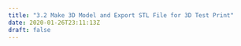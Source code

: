 ```yaml
---
title: "3.2 Make 3D Model and Export STL File for 3D Test Print"
date: 2020-01-26T23:11:13Z
draft: false
---
```


<p>
<script type="text/javascript">

        var style = document.createElement("style");

        function addPrintStyles() {
            const styleSheet = document.createElement("style");
            styleSheet.innerText = `

                    .gallery-grid-jimmy {
                    display: grid;
                    grid-template-columns: repeat(auto-fit, minmax(300px, 1fr));
                    grid-gap: 10px;
                    }

                    .image-card-jimmy {
                    display: flex;
                    flex-direction: column;
                    justify-content: stretch;
                    }

                    .fit-img-jimmy {
                    object-fit: cover;
                    position: absolute;
                    top: 0;
                    left: 0;
                    }

                    .image-box-jimmy {
                    position: relative;
                    width: 300px;
                    height: 300px;
                    }

                    .flex-container-jimmy {
                        display:flex;
                        align-items:top;
                        flex-wrap:wrap;
                    }

                    .half-box {
                        flex: 1 1 400px;
                    }
                    .half-box p {
                        margin-right: 1rem;
                    }

                    .caption-jimmy {
                        font-size: 14px;
                    }
                    `;
        }

        document.head.appendChild(styleSheet); // must append before you can access sheet property
        var sheet = style.styleSheet;

        console.log(sheet instanceof CSSStyleSheet);


        function YouTubeGetID(url) {
            url = url.split(/(vi\/|v%3D|v=|\/v\/|youtu\.be\/|\/embed\/)/);
            return undefined !== url[2] ? url[2].split(/[^0-9a-z_\-]/i)[0] : url[0];
        }

        document.addEventListener("DOMContentLoaded", () => {
            addPrintStyles();

            let selection = document.getElementsByTagName('iframe');
            let iframes = Array.prototype.slice.call(selection);

            iframes.forEach(function (iframe) {
                if (iframe.src.includes("youtube")) {

                    const idYoutube = YouTubeGetID(iframe.getAttribute('src'));
                    //console.log(idYoutube);
                    const imgElement = document.createElement('img');
                    imgElement.src = `https://i1.ytimg.com/vi/${idYoutube}/0.jpg`;
                    imgElement.className = 'youtube-thumbnail';
                    imgElement.style = "display:none;"
                    iframe.insertAdjacentElement('afterend', imgElement);
                    iframe.srcdoc = `
                        <style>
            * {
                padding: 0;
                margin: 0;
                overflow: hidden;
            }

            html,
            body {
                height: 100%;
            }

            img {
                position: absolute;
                    width: 100%;
                    top: 0;
                    bottom: 0;
                    margin: auto
            }
            .playbutton {
                    height: 80px;
                    text-align: center;
                    font:30px/90px sans-serif;
                    color: white;
                    text-shadow: 0 0 0.7em black;
                    position: absolute;
                    width: 100%;
                    top: 0;
                    bottom: 0;
                    margin: auto;
                }
        </style>
        <a href=https://www.youtube.com/embed/${idYoutube}?rel=0&autoplay=1>
            <img src=https://img.youtube.com/vi/${idYoutube}/hqdefault.jpg alt="YouTube thumbnail">
                <span class="playbutton">►</span></a>

                        `;
                }
            });
        });
    </script>

</p>

We will not only 3D model on our computers, we will output our digital models into the physical world. We will use different processes to make physical models but the first technique will be 3D printing. 3D printing is a quick way to be able to hold a complex 3D model in your hands. Some models can only be made by 3D printing. 3D printing is an additive process, meaning material is added to existing material rather than being cut away such as with a saw.

The test prints will be small and must fit within a 50mm x 50mm x 50mm box. (50mm is approximately 2 inches) You can see the size of your model in Fusion under properties from the browser.

## Ideation Sketches

Using thumbnail sketches, quickly design numerous ideas for a 3D test print. For now think about a small size object of about 1 cubic inch. This can be bigger than an inch in size but the total volume of the object should be less than 1 cubic inch. Think about organic forms, negative spaces, curvilinear lines and geometric surfaces.

When you finish your sketches scan them and upload them to the class Google Drive following the instructions below.

### Required Sketches

- 10 thumbnail sketches minimum - These should be 10 different ideas. Draw without constraint. Do not limit your ideas.
- 5 larger refined ideations minimum<- Choose some of your ideas from your thumbnails. Refine them and iterate on the concepts. Which parts do you like and which parts can you change to make your ideas better.
- 1 larger refined drawing - Pick one of the 5 developed sketches and continue to refine it and change it. Draw it larger in perspective. You can add shading and details to help communicate your vision.

## Model your design in Fusion 360

### General 3D Print Rules for FFD Printing without Dissolvable Supports

<ul>
<li>Keep thin and small parts multiples of the nozzle size. The nozzle at the think[box] is .4mm absolute minimum size of fine objects is 1.2mm. A better size for thin walls and supports is 1.6mm. 1.5mm or 1.7 mm are not good. 2.0mm or 2.4mm are even better.</li>
<li>Keep overhanging parts extending out less than 45 degrees. This allows layers to overlap a bit and slowly extend out wider. 45 degrees is the max otherwise the printer tries to print in mid air and all the filament falls to the ground.</li>
<li>Objects must be fully connected and "manifold" or "watertight" You can't have pieces floating in the air or close but not touching. Don't have small voids. Make the pieces solid and uniform. You can have a hollow vase or container but all its parts and walls should be connected and solid.</li>
</ul>
<div class="gallery-grid-jimmy" style="display: grid; grid-template-columns: repeat(auto-fit, minmax(300px, 1fr)); grid-gap: 10px;">
<div class="image-card-jimmy" style="display: flex; flex-direction: column; justify-content: stretch;"><img src="/ICS/icsfs/mm/2022_3d_print_angles.png?target=e554cbfb-83ef-45dd-8ac4-8d5459e476f8" alt="" width="100%" height="auto" />
<p><span class="caption-jimmy" style="font-size: 14px;">Red models will not print without supports but green models will because they rise up at 45 degrees</span></p>
</div>
<div class="image-card-jimmy" style="display: flex; flex-direction: column; justify-content: stretch;"><img src="/ICS/icsfs/mm/2022_3d_print_angles_square.png?target=d6a4e04e-93cc-4268-8e89-6c4ac16906e2" alt="" width="100%" height="auto" />
<p><span class="caption-jimmy" style="font-size: 14px;">Red models will not print without supports but green models will because they rise up at 45 degrees</span></p>
</div>
<div class="image-card-jimmy" style="display: flex; flex-direction: column; justify-content: stretch;"><img src="/ICS/icsfs/mm/2022_3d_print_angles_round.png?target=d907914a-f85c-446f-bd19-d2392d5525d5" alt="" width="100%" height="auto" />
<p><span class="caption-jimmy" style="font-size: 14px;">Red models will not print without supports but green models will because they rise up at 45 degrees</span></p>
</div>
</div>
<h3>General Structural 3D Printing Guidelines</h3>
<p>The following guidelines help achieve successful 3d Prints especially when designing containers, structural parts and pieces that need to be the correct size to match real world objects. These concepts still hold true for more organic creative work but may not be as necessary.</p>
<div class="gallery-grid-jimmy" style="display: grid; grid-template-columns: repeat(auto-fit, minmax(300px, 1fr)); grid-gap: 10px;">
<div class="image-card-jimmy" style="display: flex; flex-direction: column; justify-content: stretch;"><img src="/ICS/icsfs/mm/2022_3d_print_guidlines.png?target=ef54c04a-dbda-4750-98c1-3eaae11e0dcf" alt="" width="100%" height="auto" />
<p><span class="caption-jimmy" style="font-size: 14px;">Example of model showing Mechanical 3D Print Guidelines</span></p>
</div>
<div class="image-card-jimmy" style="display: flex; flex-direction: column; justify-content: stretch;"><img src="/ICS/icsfs/mm/2022_3d_print_gussets.png?target=0dfb2032-82aa-4932-a8c7-649650e10c42" alt="" width="100%" height="auto" />
<p><span class="caption-jimmy" style="font-size: 14px;">Gussets or supporting pieces like wings give more structure to elements.</span></p>
</div>
<div class="image-card-jimmy" style="display: flex; flex-direction: column; justify-content: stretch;"><img src="/ICS/icsfs/mm/2022_3d_print_uniform_wall_thickness.png?target=8d831c8f-ce79-4ea7-89bc-e67f033b6ad8" alt="" width="100%" height="auto" />
<p><span class="caption-jimmy" style="font-size: 14px;">Uniform Walls help with deformation and warping. </span></p>
</div>
<div class="image-card-jimmy" style="display: flex; flex-direction: column; justify-content: stretch;"><img src="/ICS/icsfs/mm/2022_3d_print_fillets.png?target=caa631d1-faea-4852-adb3-5e044e000b9a" alt="" width="100%" height="auto" />
<p><span class="caption-jimmy" style="font-size: 14px;">Fillets or rounded interior corners add strength and help with warping. Ribs also shown, connect vertical pieces to other vertical pieces or walls.</span></p>
</div>
<div class="image-card-jimmy" style="display: flex; flex-direction: column; justify-content: stretch;"><img src="/ICS/icsfs/mm/2022_3d_print_ribs.png?target=9b70aaf9-21a5-4561-9a1c-33500ab14291" alt="" width="100%" height="auto" />
<p><span class="caption-jimmy" style="font-size: 14px;">Chamfers or angled interior corners add strength and help with warping like fillets do.</span></p>
</div>
<div class="image-card-jimmy" style="display: flex; flex-direction: column; justify-content: stretch;"><img src="/ICS/icsfs/mm/2022_3d_print_round_corners.png?target=e0e6bae5-5375-4f61-93ac-66e12de4ec01" alt="" width="100%" height="auto" />
<p><span class="caption-jimmy" style="font-size: 14px;">Rounded Corners put less stress on the corners and are smoother to print.</span></p>
</div>
</div>
<h3>3D Printing Terms</h3>
<p>These are some common words and terminology used in 3D Printing</p>
<ul>
<li>Vertex - the base unit of a polygon model. It is a point in space defined by an x, y and z coordinate. Can be moved around and "welded" to other vertexes or connected to another vertex with an edge.</li>
<li>Edge - the line connecting two vertexes in a polygon model. Edges make closed shaped that are called faces</li>
<li>Face - the enclosed shape made by connected vertexes and edges. Can be a triangle, a quad (four-sides) or an N-Gon</li>
<li>Triangle - simplest planar shape. STLs are made of triangle but triangles should be avoided if possible when modeling since they cannot be subdivided easily and do not make smooth forms.</li>
<li>Quad - A four sided polygon. This is generally the best shape to make your model from.</li>
<li>N-Gon - A polygon with (n) sides. These should be avoided. With T-Splines you may have some n-gons but it is best to make them into quads if you can.</li>
<li>Mesh - The structure of a 3D model. It is made of of points (vertexes), edges and polygon faces.</li>
<li>Bounding Box - the smallest box that your model can fit in. IT is a rectangular prism defined by a height, width and length.</li>
<li>Raft - bottom support for a 3D print to help it adhere to the print bed when the print starts and to keep the print from falling over when the print gets taller.</li>
<li>Infill - Support material in the middle of a 3D print. Can be made of different patterns and is usually not solid. Sometimes described in percentage terms, less infill will make a faster print and use less material while a higher percentage infill will take longer to print and use more material.</li>
<li>Support Material - extra printed material used to support parts of the print that overhang more than 45 degrees in the horizontal direction. Sometime a model can be orientated on the printer at a different angle to avoid support material. Can be removed but often messes up the surface where it attached to the print.</li>
<li>Parametric - A 3D model driven by defined dimensions and parameters</li>
<li>Solid - A 3D model that is not a plane or open shape. It is a full solid object.</li>
<li>Polygon - A 3 or more sided shape. The surfaces of 3D models are made of polygons</li>
<li>STL (STereoLithography) - the most common file format used for 3D printing. It is made of a fine triangle mesh. This file format works for 3D printing but is not good for modeling. Always save the original model file so you can make changes. It is possible to edit an STL file but it is much easier to edit the original 3D model.</li>
<li>Print in Place (PIP) - Method of printing moving parts such as hinges and joints in a 3D print in one operation. This produces forms that would not be possible with traditional manufacturing techniques.</li>
<li>Fused Filament Fabrication (FFF) - Most common method of affordable 3D printing. This method uses a thermoplastic filament, or wire, on a spool that is fed through a nozzle. Heat melts the thermoplastic and new layers are fused to previous layers in order to make the print.</li>
</ul>
<h2>Check the Bounding Box Size</h2>
<p>Make sure your file is set to millimeters Check the properties of the component that you want to export to know the bounding box size.</p>
<p>The total bounding box should be less than 50mm in all directions.</p>
<div class="flex-container-jimmy" style="display: flex; align-items: top; flex-wrap: wrap;">
<div class="half-box" style="flex: 1 1 400px;"><img src="/ICS/icsfs/mm/2022_fusion_properties_browser.png?target=a646549e-38ba-4415-a854-1422508f972d" alt="" width="100%" height="auto" /></div>
<div class="half-box" style="flex: 1 1 400px;">
<p style="margin-right: 1rem;">Click on properties of the body or component in the browser. Right click on the component that you want to print. Then select properties.</p>
</div>
</div>
<div class="flex-container-jimmy" style="display: flex; align-items: top; flex-wrap: wrap;">
<div class="half-box" style="flex: 1 1 400px;"><img src="/ICS/icsfs/mm/2022_fusion_bounding_box.png?target=d1a9a8a7-bc16-40eb-9d18-e7e969be2cd1" alt="" width="100%" height="auto" /></div>
<div class="half-box" style="flex: 1 1 400px;">
<p style="margin-right: 1rem;">Then you can see the bounding box dimensions. These should be below 50mm in all directions of x y and z.</p>
</div>
</div>

## Export STL file for 3D Test Print

Watch the video on the tutorial page to export your model as an STL file.
Choose File > 3D Print to save your STL Label the file YYYYMMDD Lastname Firstname 3D Test Print.stl

## Export .f3d file of Model from Fusion 360

Choose File > Export ... and save a .f3d version of your object.

## Apply materials and Export a Render Image

The 3D print will be a solid color of PLA plastic. Choose a color and apply that material to your model. Set up a render scene with a 1:1 or 16:9 or 2:3 aspect ratio. Make one of the dimensions a minimum of 4000px. Export a render image with a good composition. Don't make the object too small in the image.

## Upload to Google Drive

Upload the following items to Google Drive:

- scans of your ideation sketches
- STL file of model
- .f3d file of model
- render image
